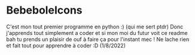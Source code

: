 # BebeboleIcons

C'est mon tout premier programme en python :) (qui me sert ptdr)
Donc j'apprends tout simplement a coder et si mon moi du futur voit ce readme bah tu prends un plaisir de ouf à faire ça pour l'instant mec ! Ne lache rien et fait tout pour apprendre à coder :D (1/8/2022)
